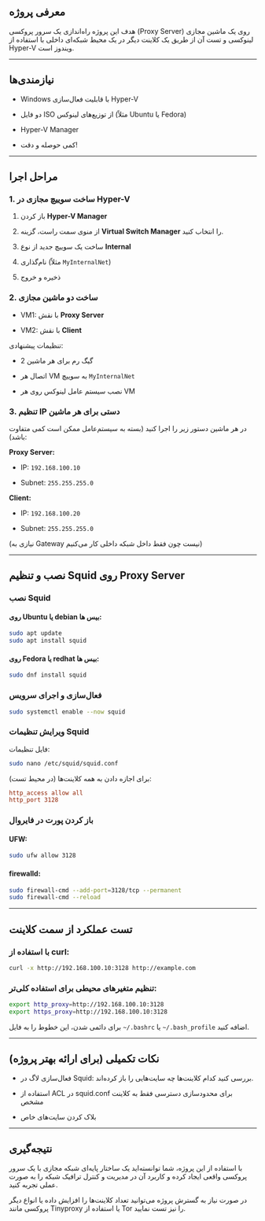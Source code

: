 ## معرفی پروژه

هدف این پروژه راه‌اندازی یک سرور پروکسی (Proxy Server) روی یک ماشین مجازی لینوکسی و تست آن از طریق یک کلاینت دیگر در یک محیط شبکه‌ای داخلی با استفاده از Hyper-V ویندوز است.

---

## نیازمندی‌ها

- Windows با قابلیت فعال‌سازی Hyper-V
    
- دو فایل ISO از توزیع‌های لینوکس (مثلاً Ubuntu یا Fedora)
    
- Hyper-V Manager
    
- کمی حوصله و دقت!
    

---

## مراحل اجرا

### 1. ساخت سوییچ مجازی در Hyper-V

1. باز کردن **Hyper-V Manager**
    
2. از منوی سمت راست، گزینه **Virtual Switch Manager** را انتخاب کنید.
    
3. ساخت یک سوییچ جدید از نوع **Internal**
    
4. نام‌گذاری (مثلاً `MyInternalNet`)
    
5. ذخیره و خروج
    

### 2. ساخت دو ماشین مجازی

- VM1: با نقش **Proxy Server**
    
- VM2: با نقش **Client**
    

تنظیمات پیشنهادی:

- 2 گیگ رم برای هر ماشین
    
- اتصال هر VM به سوییچ `MyInternalNet`
    
- نصب سیستم عامل لینوکس روی هر VM
    

### 3. تنظیم IP دستی برای هر ماشین

در هر ماشین دستور زیر را اجرا کنید (بسته به سیستم‌عامل ممکن است کمی متفاوت باشد):

**Proxy Server:**

- IP: `192.168.100.10`
    
- Subnet: `255.255.255.0`
    

**Client:**

- IP: `192.168.100.20`
    
- Subnet: `255.255.255.0`
    

(نیازی به Gateway نیست چون فقط داخل شبکه داخلی کار می‌کنیم)

---

## نصب و تنظیم Squid روی Proxy Server

### نصب Squid

#### روی Ubuntu یا debian بیس ها:

```bash
sudo apt update
sudo apt install squid
```

#### روی Fedora یا redhat  بیس ها:

```bash
sudo dnf install squid
```

### فعال‌سازی و اجرای سرویس

```bash
sudo systemctl enable --now squid
```

### ویرایش تنظیمات Squid

فایل تنظیمات:

```bash
sudo nano /etc/squid/squid.conf
```

برای اجازه دادن به همه کلاینت‌ها (در محیط تست):

```conf
http_access allow all
http_port 3128
```

### باز کردن پورت در فایروال

#### UFW:

```bash
sudo ufw allow 3128
```

#### firewalld:

```bash
sudo firewall-cmd --add-port=3128/tcp --permanent
sudo firewall-cmd --reload
```

---

## تست عملکرد از سمت کلاینت

### با استفاده از curl:

```bash
curl -x http://192.168.100.10:3128 http://example.com
```

### تنظیم متغیرهای محیطی برای استفاده کلی‌تر:

```bash
export http_proxy=http://192.168.100.10:3128
export https_proxy=http://192.168.100.10:3128
```

برای دائمی شدن، این خطوط را به فایل `~/.bashrc` یا `~/.bash_profile` اضافه کنید.

---

## نکات تکمیلی (برای ارائه بهتر پروژه)

- فعال‌سازی لاگ در Squid: بررسی کنید کدام کلاینت‌ها چه سایت‌هایی را باز کرده‌اند.
    
- استفاده از ACL در squid.conf برای محدودسازی دسترسی فقط به کلاینت مشخص
    
- بلاک کردن سایت‌های خاص
    

---

## نتیجه‌گیری

با استفاده از این پروژه، شما توانسته‌اید یک ساختار پایه‌ای شبکه مجازی با یک سرور پروکسی واقعی ایجاد کرده و کاربرد آن در مدیریت و کنترل ترافیک شبکه را به صورت عملی تجربه کنید.

در صورت نیاز به گسترش پروژه می‌توانید تعداد کلاینت‌ها را افزایش داده یا انواع دیگر پروکسی مانند Tinyproxy یا استفاده از Tor را نیز تست نمایید.